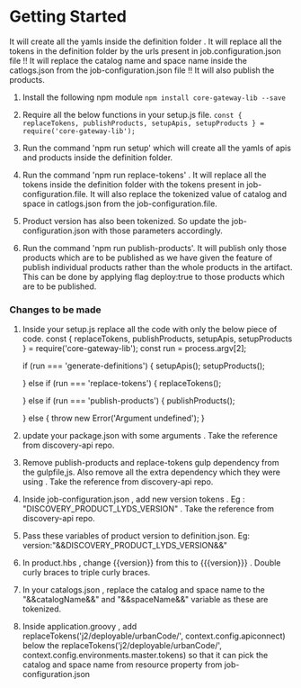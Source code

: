 # Getting Started
It will create all the yamls inside the definition folder .
It will replace all the tokens in the definition folder by the urls present in job.configuration.json file !!
It will replace the catalog name and space name inside the catlogs.json from the job-configuration.json file !!
It will also publish the products.

1. Install the following npm module
    ``` npm install core-gateway-lib --save ```
2. Require all the below functions in your setup.js file.
   ``` const { replaceTokens, publishProducts, setupApis, setupProducts } = require('core-gateway-lib'); ```

3. Run the command 'npm run setup' which will create all the yamls of apis and products inside the definition folder.

4. Run the command 'npm run replace-tokens' . It will replace all the tokens inside the definition folder with the tokens present in job-configuration.file. It will also replace the tokenized value of catalog and space in catlogs.json from the job-configuration.file.

5. Product version has also been tokenized. So update the job-configuration.json with those parameters accordingly.

6. Run the command 'npm run publish-products'. It will publish only those products which are to be published as we have given the feature of publish individual products rather than the whole products in the artifact. This can be done by applying flag deploy:true to those products which are to be published.


### Changes to be made

1. Inside your setup.js replace all the code with only the below piece of code.
	const { replaceTokens, publishProducts, setupApis, setupProducts } = require('core-gateway-lib');
	const run = process.argv[2];

	if (run === 'generate-definitions') {
	  setupApis();
	  setupProducts();
	  
	} else if (run === 'replace-tokens') {
	  replaceTokens();

	} else if (run === 'publish-products') {
	  publishProducts();

	} else {
	  throw new Error('Argument undefined');
	}

2. update your package.json with some arguments . Take the reference from discovery-api repo.

3. Remove publish-products and replace-tokens gulp dependency from the gulpfile,js. Also remove all the extra dependency which they were using . Take the reference from discovery-api repo.

4. Inside job-configuration.json , add new version tokens . Eg : "DISCOVERY_PRODUCT_LYDS_VERSION" . Take the reference from discovery-api repo.

5. Pass these variables of product version to definition.json. Eg:  version:"&&DISCOVERY_PRODUCT_LYDS_VERSION&&"

6. In product.hbs , change {{version}} from this to {{{version}}} . Double curly braces to triple curly braces.

7. In your catalogs.json , replace the catalog and space name to the "&&catalogName&&" and "&&spaceName&&" variable as these are tokenized.

8. Inside application.groovy , add replaceTokens('j2/deployable/urbanCode/', context.config.apiconnect) below the replaceTokens('j2/deployable/urbanCode/', context.config.environments.master.tokens) so that it can pick the catalog and space name from resource property from job-configuration.json

